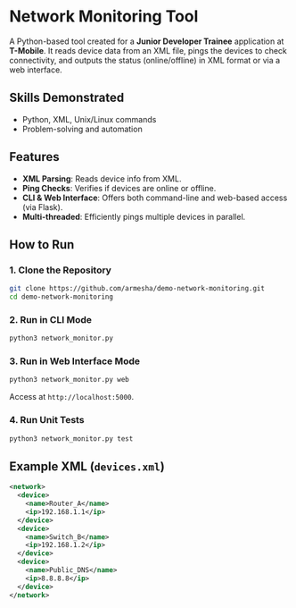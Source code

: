 # Network Monitoring Tool

A Python-based tool created for a **Junior Developer Trainee** application at **T-Mobile**. It reads device data from an XML file, pings the devices to check connectivity, and outputs the status (online/offline) in XML format or via a web interface.

## Skills Demonstrated
- Python, XML, Unix/Linux commands
- Problem-solving and automation

## Features
- **XML Parsing**: Reads device info from XML.
- **Ping Checks**: Verifies if devices are online or offline.
- **CLI & Web Interface**: Offers both command-line and web-based access (via Flask).
- **Multi-threaded**: Efficiently pings multiple devices in parallel.

## How to Run

### 1. Clone the Repository
```bash
git clone https://github.com/armesha/demo-network-monitoring.git
cd demo-network-monitoring
```

### 2. Run in CLI Mode
```bash
python3 network_monitor.py
```

### 3. Run in Web Interface Mode
```bash
python3 network_monitor.py web
```
Access at `http://localhost:5000`.

### 4. Run Unit Tests
```bash
python3 network_monitor.py test
```

## Example XML (`devices.xml`)
```xml
<network>
  <device>
    <name>Router_A</name>
    <ip>192.168.1.1</ip>
  </device>
  <device>
    <name>Switch_B</name>
    <ip>192.168.1.2</ip>
  </device>
  <device>
    <name>Public_DNS</name>
    <ip>8.8.8.8</ip>
  </device>
</network>
```